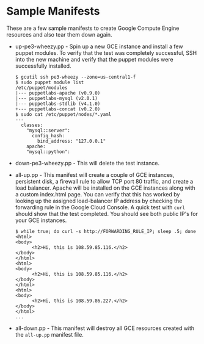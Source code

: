 # Sample Manifests

These are a few sample manifests to create Google Compute Engine resources
and also tear them down again.

* up-pe3-wheezy.pp - Spin up a new GCE instance and install a few puppet
  modules.  To verify that the test was completely successful, SSH into
  the new machine and verify that the puppet modules were successfully
  installed.

  ```
  $ gcutil ssh pe3-wheezy --zone=us-central1-f
  $ sudo puppet module list
  /etc/puppet/modules
  |--- puppetlabs-apache (v0.9.0)
  |--- puppetlabs-mysql (v2.0.1)
  |--- puppetlabs-stdlib (v4.1.0)
  +--- puppetlabs-concat (v0.2.0)
  $ sudo cat /etc/puppet/nodes/*.yaml
  --- 
    classes: 
      "mysql::server": 
        config_hash: 
          bind_address: "127.0.0.1"
      apache: 
      "mysql::python": 
  ```
* down-pe3-wheezy.pp - This will delete the test instance.

* all-up.pp - This manifest will create a couple of GCE instances, persistent
  disk, a firewall rule to allow TCP port 80 traffic, and create a load
  balancer.  Apache will be installed on the GCE instances along with a custom
  index.html page.  You can verify that this has worked by looking up the
  assigned load-balancer IP address by checking the forwarding rule in the
  Google Cloud Console.  A quick test with `curl` should show that the
  test completed.  You should see both public IP's for your GCE instances.

  ```
  $ while true; do curl -s http://FORWARDING_RULE_IP; sleep .5; done
  <html>
  <body>
        <h2>Hi, this is 108.59.85.116.</h2>
  </body>
  </html>
  <html>
  <body>
        <h2>Hi, this is 108.59.85.116.</h2>
  </body>
  </html>
  <html>
  <body>
        <h2>Hi, this is 108.59.86.227.</h2>
  </body>
  </html>
  ...
  ```

* all-down.pp - This manifest will destroy all GCE resources created with
  the `all-up.pp` manifest file.

